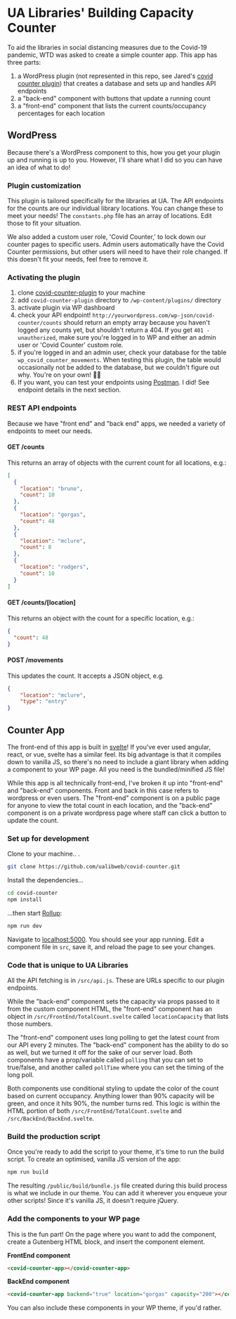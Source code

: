 # UA Libraries' Building Capacity Counter

To aid the libraries in social distancing measures due to the Covid-19 pandemic, WTD was asked to create a simple counter app. This app has three parts:

1. a WordPress plugin (not represented in this repo, see Jared's [covid counter plugin](https://github.com/ualibweb/covid-counter-plugin)) that creates a database and sets up and handles API endpoints
2. a "back-end" component with buttons that update a running count
3. a "front-end" component that lists the current counts/occupancy percentages for each location



## WordPress

Because there's a WordPress component to this, how you get your plugin up and running is up to you. However, I'll share what I did so you can have an idea of what to do!

### Plugin customization

This plugin is tailored specifically for the libraries at UA. The API endpoints for the counts are our individual library locations. You can change these to meet your needs! The `constants.php` file has an array of locations. Edit those to fit your situation.

We also added a custom user role, 'Covid Counter,' to lock down our counter pages to specific users. Admin users automatically have the Covid Counter permissions, but other users will need to have their role changed. If this doesn't fit your needs, feel free to remove it.

### Activating the plugin

1. clone [covid-counter-plugin](https://github.com/ualibweb/covid-counter-plugin) to your machine
1. add `covid-counter-plugin` directory to `/wp-content/plugins/` directory
2. activate plugin via WP dashboard
3. check your API endpoint! `http://yourwordpress.com/wp-json/covid-counter/counts` should return an empty array because you haven't logged any counts yet, but shouldn't return a 404. If you get `401 - unauthorized`, make sure you're logged in to WP and either an admin user or 'Covid Counter' custom role.
4. if you're logged in and an admin user, check your database for the table `wp_covid_counter_movements`. When testing this plugin, the table would occasionally not be added to the database, but we couldn't figure out why. You're on your own! :woman_shrugging:
5. If you want, you can test your endpoints using [Postman](https://www.postman.com/postman/). I did! See endpoint details in the next section.

### REST API endpoints

Because we have "front end" and "back end" apps, we needed a variety of endpoints to meet our needs. 

#### GET /counts

This returns an array of objects with the current count for all locations, e.g.:

```json
[
  {
    "location": "bruno",
    "count": 10
  },
  {
    "location": "gorgas",
    "count": 48
  },
  {
    "location": "mclure",
    "count": 8
  },
  {
    "location": "rodgers",
    "count": 10
  }
]
```

#### GET /counts/[location]

This returns an object with the count for a specific location, e.g.:

```json
{
  "count": 48
}
```

#### POST /movements

This updates the count. It accepts a JSON object, e.g.

```json
{
    "location": "mclure",
    "type": "entry"
}
```

## Counter App

The front-end of this app is built in [svelte](https://svelte.dev/)! If you've ever used angular, react, or vue, svelte has a similar feel. Its big advantage is that it compiles down to vanilla JS, so there's no need to include a giant library when adding a component to your WP page. All you need is the bundled/minified JS file!

While this app is all technically front-end, I've broken it up into "front-end" and "back-end" components. Front and back in this case refers to wordpress or even users. The "front-end" component is on a public page for anyone to view the total count in each location, and the "back-end" component is on a private wordpress page where staff can click a button to update the count.

### Set up for development

Clone to your machine.. .

```bash
git clone https://github.com/ualibweb/covid-counter.git 
```

Install the dependencies...

```bash
cd covid-counter
npm install
```

...then start [Rollup](https://rollupjs.org):

```bash
npm run dev
```

Navigate to [localhost:5000](http://localhost:5000). You should see your app running. Edit a component file in `src`, save it, and reload the page to see your changes.

### Code that is unique to UA Libraries

All the API fetching is in `/src/api.js`. These are URLs specific to our plugin endpoints.

While the "back-end" component sets the capacity via props passed to it from the custom component HTML, the "front-end" component has an object in `/src/FrontEnd/TotalCount.svelte` called `locationCapacity` that lists those numbers.

The "front-end" component uses long polling to get the latest count from our API every 2 minutes. The "back-end" component has the ability to do so as well, but we turned it off for the sake of our server load. Both components have a prop/variable called `polling` that you can set to true/false, and another called `pollTime` where you can set the timing of the long poll.

Both components use conditional styling to update the color of the count based on current occupancy. Anything lower than 90% capacity will be green, and once it hits 90%, the number turns red. This logic is within the HTML portion of both `/src/FrontEnd/TotalCount.svelte` and `/src/BackEnd/BackEnd.svelte`.

### Build the production script

Once you're ready to add the script to your theme, it's time to run the build script. To create an optimised, vanilla JS version of the app:

```bash
npm run build
```

The resulting `/public/build/bundle.js` file created during this build process is what we include in our theme. You can add it wherever you enqueue your other scripts! Since it's vanilla JS, it doesn't require jQuery.

### Add the components to your WP page

This is the fun part! On the page where you want to add the component, create a Gutenberg HTML block, and insert the component element.

**FrontEnd component**

```html
<covid-counter-app></covid-counter-app>
```

**BackEnd component**

```html
<covid-counter-app backend="true" location="gorgas" capacity="200"></covid-counter-app>
```

You can also include these components in your WP theme, if you'd rather.
